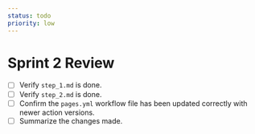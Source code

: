 ```yaml
---
status: todo
priority: low
---
```

# Sprint 2 Review

- [ ] Verify `step_1.md` is done.
- [ ] Verify `step_2.md` is done.
- [ ] Confirm the `pages.yml` workflow file has been updated correctly with newer action versions.
- [ ] Summarize the changes made. 